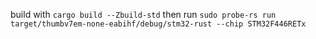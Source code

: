 build with 
`cargo build --Zbuild-std`
then run
`sudo probe-rs run target/thumbv7em-none-eabihf/debug/stm32-rust --chip STM32F446RETx`

